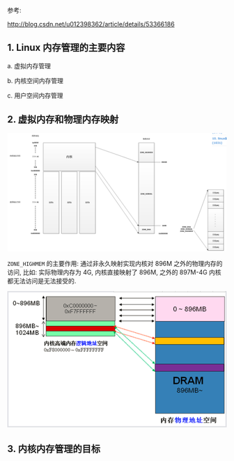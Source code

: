 参考:

http://blog.csdn.net/u012398362/article/details/53366186

## 1. Linux 内存管理的主要内容

a. 虚拟内存管理

b. 内核空间内存管理

c. 用户空间内存管理

## 2. 虚拟内存和物理内存映射

![config](images/memory_mapping.png)

`ZONE_HIGHMEM` 的主要作用: 通过非永久映射实现内核对 896M 之外的物理内存的访问, 比如: 实际物理内存为 4G, 内核直接映射了 896M, 之外的 897M-4G 内核都无法访问是无法接受的.

![config](images/HIGHMEM.png)

## 3. 内核内存管理的目标

